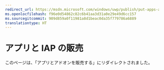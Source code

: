 ```yaml
---
redirect_url: https://msdn.microsoft.com/windows/uwp/publish/put-apps-and-add-ons-on-sale
ms.openlocfilehash: f96e0d54862c82c6b41aa3d31a0e29e49d6cc157
ms.sourcegitcommit: 909d859a0f11981a8d1beac0da35f779786a6889
translationtype: HT
---
```

# <a name="put-apps-and-iaps-on-sale"></a>アプリと IAP の販売


このページは、「アプリとアドオンを販売する」にリダイレクトされました。
